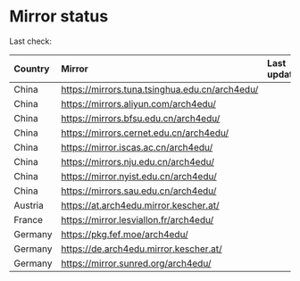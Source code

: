 <script src="./time.js"></script>
# Mirror status
Last check: <script type="text/javascript">localize(1710411596.244159);</script>

|Country|Mirror|Last update|
|:------|:-----|:----------|
|China|https://mirrors.tuna.tsinghua.edu.cn/arch4edu/|<script type="text/javascript">localize(1710311885);</script>|
|China|https://mirrors.aliyun.com/arch4edu/|<script type="text/javascript">localize(1710397857);</script>|
|China|https://mirrors.bfsu.edu.cn/arch4edu/|<script type="text/javascript">localize(1710311885);</script>|
|China|https://mirrors.cernet.edu.cn/arch4edu/|<script type="text/javascript">localize(1710311885);</script>|
|China|https://mirror.iscas.ac.cn/arch4edu/|<script type="text/javascript">localize(1710311885);</script>|
|China|https://mirrors.nju.edu.cn/arch4edu/|<script type="text/javascript">localize(1710311885);</script>|
|China|https://mirror.nyist.edu.cn/arch4edu/|<script type="text/javascript">localize(1710311885);</script>|
|China|https://mirrors.sau.edu.cn/arch4edu/|<script type="text/javascript">localize(1710397857);</script>|
|Austria|https://at.arch4edu.mirror.kescher.at/|<script type="text/javascript">localize(1710397857);</script>|
|France|https://mirror.lesviallon.fr/arch4edu/|<script type="text/javascript">localize(1710311885);</script>|
|Germany|https://pkg.fef.moe/arch4edu/|<script type="text/javascript">localize(1710397857);</script>|
|Germany|https://de.arch4edu.mirror.kescher.at/|<script type="text/javascript">localize(1710397857);</script>|
|Germany|https://mirror.sunred.org/arch4edu/|<script type="text/javascript">localize(1710397857);</script>|

<script src="./tablefilter/tablefilter.js"></script>
<script src="./table.js"></script>